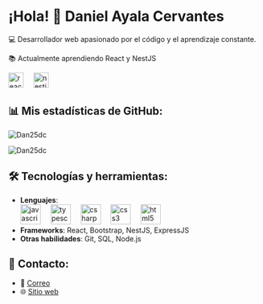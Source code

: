 
# ¡Hola! 👋 Daniel Ayala Cervantes
💻 Desarrollador web apasionado por el código y el aprendizaje constante. 

📚 Actualmente aprendiendo React y NestJS
<div align="left">
  <img src="https://cdn.jsdelivr.net/gh/devicons/devicon/icons/react/react-original.svg" height="30" alt="react logo"  />
  <img width="12" />
  <img src="https://cdn.jsdelivr.net/gh/devicons/devicon/icons/nestjs/nestjs-original.svg" height="30" alt="nestjs logo"  />
  <img width="12" />
</div>

## 📊 Mis estadísticas de GitHub:
<p>
  <img align="center" src="https://github-readme-stats.vercel.app/api?username=Dan25dc&show_icons=true&locale=en" alt="Dan25dc" />
</p>

<p>
  <img src="https://github-readme-stats.vercel.app/api/top-langs?username=Dan25dc&show_icons=true&locale=en&layout=compact" alt="Dan25dc" />
</p>


## 🛠️ Tecnologías y herramientas:
- **Lenguajes**:
    <div align="left">
    <img src="https://cdn.jsdelivr.net/gh/devicons/devicon/icons/javascript/javascript-original.svg" height="40" alt="javascript logo"  />
    <img width="12" />
    <img src="https://cdn.jsdelivr.net/gh/devicons/devicon/icons/typescript/typescript-original.svg" height="40" alt="typescript logo"  />
    <img width="12" />
    <img src="https://cdn.jsdelivr.net/gh/devicons/devicon/icons/csharp/csharp-original.svg" height="40" alt="csharp logo"  />
    <img width="12" />
    <img src="https://cdn.jsdelivr.net/gh/devicons/devicon/icons/css3/css3-original.svg" height="40" alt="css3 logo"  />
    <img width="12" />
    <img src="https://cdn.jsdelivr.net/gh/devicons/devicon/icons/html5/html5-original.svg" height="40" alt="html5 logo"  />
    <img width="12" />
  </div>
- **Frameworks**: React, Bootstrap, NestJS, ExpressJS
- **Otras habilidades**: Git, SQL, Node.js

## 🌟 Contacto:
- 📧 [Correo](dac.25a@gmail.com)
- 🌐 [Sitio web]()
